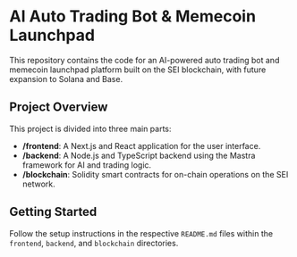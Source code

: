 # AI Auto Trading Bot & Memecoin Launchpad

This repository contains the code for an AI-powered auto trading bot and memecoin launchpad platform built on the SEI blockchain, with future expansion to Solana and Base.

## Project Overview

This project is divided into three main parts:
- **/frontend**: A Next.js and React application for the user interface.
- **/backend**: A Node.js and TypeScript backend using the Mastra framework for AI and trading logic.
- **/blockchain**: Solidity smart contracts for on-chain operations on the SEI network.

## Getting Started

Follow the setup instructions in the respective `README.md` files within the `frontend`, `backend`, and `blockchain` directories.
